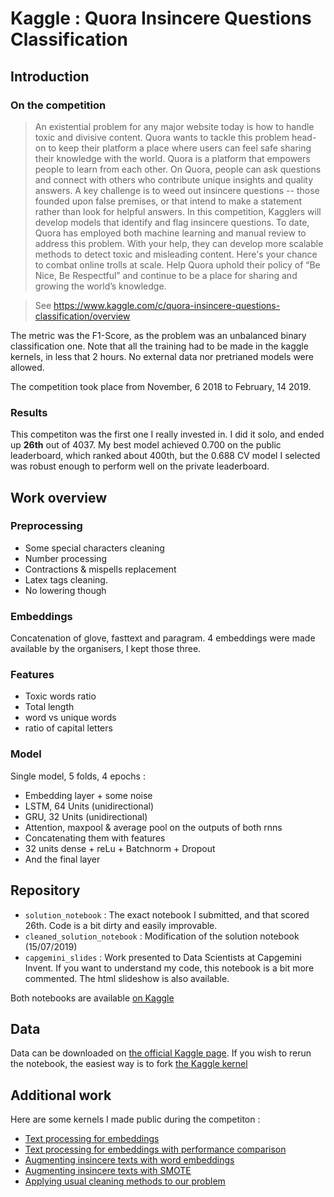 # Kaggle : Quora Insincere Questions Classification

## Introduction

### On the competition 

> An existential problem for any major website today is how to handle toxic and divisive content. Quora wants to tackle this problem head-on to keep their platform a place where users can feel safe sharing their knowledge with the world.
Quora is a platform that empowers people to learn from each other. On Quora, people can ask questions and connect with others who contribute unique insights and quality answers. A key challenge is to weed out insincere questions -- those founded upon false premises, or that intend to make a statement rather than look for helpful answers.
In this competition, Kagglers will develop models that identify and flag insincere questions. To date, Quora has employed both machine learning and manual review to address this problem. With your help, they can develop more scalable methods to detect toxic and misleading content.
Here's your chance to combat online trolls at scale. Help Quora uphold their policy of “Be Nice, Be Respectful” and continue to be a place for sharing and growing the world’s knowledge.

> See https://www.kaggle.com/c/quora-insincere-questions-classification/overview

The metric was the F1-Score, as the problem was an unbalanced binary classification one. Note that all the training had to be made in the kaggle kernels, in less that 2 hours. No external data nor pretrianed models were allowed.

The competition took place from  November, 6 2018 to February, 14 2019.
### Results

This competiton was the first one I really invested in. I did it solo, and ended up **26th** out of 4037.
My best model achieved 0.700 on the public leaderboard, which ranked about 400th, but the 0.688 CV model I selected was robust enough to perform well on the private leaderboard.

## Work overview

### Preprocessing

- Some special characters cleaning
- Number processing
- Contractions & mispells replacement 
- Latex tags cleaning.
- No lowering though

### Embeddings 

Concatenation of glove, fasttext and paragram.
4 embeddings were made available by the organisers, I kept those three.

### Features

- Toxic words ratio
- Total length
- word vs unique words
- ratio of capital letters

### Model

Single model, 5 folds, 4 epochs :
- Embedding layer + some noise
- LSTM, 64 Units (unidirectional)
- GRU, 32 Units (unidirectional)
- Attention, maxpool & average pool on the outputs of both rnns
- Concatenating them with features
- 32 units dense + reLu + Batchnorm + Dropout
- And the final layer

## Repository 

- `solution_notebook` : The exact notebook I submitted, and that scored 26th. Code is a bit dirty and easily improvable.
- `cleaned_solution_notebook` : Modification of the solution notebook (15/07/2019)
- `capgemini_slides` : Work presented to Data Scientists at Capgemini Invent. If you want to understand my code, this notebook is a bit more commented. The html slideshow is also available.

Both notebooks are available [on Kaggle](https://www.kaggle.com/theoviel/quora-final-submission)
## Data

Data can be downloaded on [the official Kaggle page](https://www.kaggle.com/c/quora-insincere-questions-classification/data).
If you wish to rerun the notebook, the easiest way is to fork [the Kaggle kernel](https://www.kaggle.com/theoviel/quora-final-submission)

## Additional work

Here are some kernels I made public during the competiton :

- [Text processing for embeddings](https://www.kaggle.com/theoviel/improve-your-score-with-some-text-preprocessing)
- [Text processing for embeddings with performance comparison](https://www.kaggle.com/theoviel/improve-your-score-with-text-preprocessing-v2)
- [Augmenting insincere texts with word embeddings](https://www.kaggle.com/theoviel/using-word-embeddings-for-data-augmentation)
- [Augmenting insincere texts with SMOTE](https://www.kaggle.com/theoviel/dealing-with-class-imbalance-with-smote)
- [Applying usual cleaning methods to our problem](https://www.kaggle.com/theoviel/should-you-clean-your-data)
